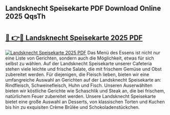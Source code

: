 ## Landsknecht Speisekarte PDF Download Online 2025 QqsTh

# <h2><a href="http://gc5s6aa.nevu.top/?p=Landsknecht+Speisekarte">🔗 👉🔴 Landsknecht Speisekarte 2025 PDF</a></h2>

[![Landsknecht Speisekarte 2025 PDF](https://i.imgur.com/dBaPXMq.png)](http://gc5s6aa.nevu.top/?p=Landsknecht+Speisekarte)
Das Menü des Essens ist nicht nur eine Liste von Gerichten, sondern auch die Möglichkeit, etwas für sich selbst zu wählen. Auf der Landsknecht Speisekarte unserer Cafeteria stehen viele leichte und frische Salate, die mit frischem Gemüse und Obst zubereitet werden. Für diejenigen, die Fleisch lieben, bieten wir eine umfangreiche Auswahl an Gerichten auf der Landsknecht Speisekarte an: Rindfleisch, Schweinefleisch, Huhn und Fisch. Unseren Auserwählten bieten wir köstliche Gerichte wie Schaschlik und Steak an, die bei frischem, natürlichem Feuer zubereitet werden. Unsere Landsknecht Speisekarte bietet eine große Auswahl an Desserts, von klassischen Torten und Kuchen bis hin zu exquisiten Crème Brûlée und Schokoladenstückchen.
